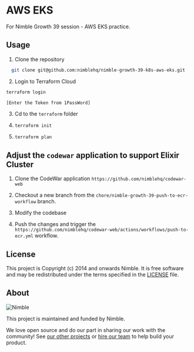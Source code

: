# AWS EKS

For Nimble Growth 39 session - AWS EKS practice.

## Usage

1. Clone the repository

```bash
  git clone git@github.com:nimblehq/nimble-growth-39-k8s-aws-eks.git
```

2. Login to Terraform Cloud

```bash
terraform login

[Enter the Token from 1PassWord]
```

3. Cd to the `terraform` folder

4. `terraform init`

5. `terraform plan`

## Adjust the `codewar` application to support Elixir Cluster

1. Clone the CodeWar application `https://github.com/nimblehq/codewar-web`

2. Checkout a new branch from the `chore/nimble-growth-39-push-to-ecr-workflow` branch.

3. Modify the codebase

4. Push the changes and trigger the `https://github.com/nimblehq/codewar-web/actions/workflows/push-to-ecr.yml` workflow.

## License

This project is Copyright (c) 2014 and onwards Nimble. It is free software and may be redistributed under the terms specified in the [LICENSE] file.

[LICENSE]: /LICENSE

## About

![Nimble](https://assets.nimblehq.co/logo/dark/logo-dark-text-160.png)

This project is maintained and funded by Nimble.

We love open source and do our part in sharing our work with the community!
See [our other projects][community] or [hire our team][hire] to help build your product.

[community]: https://github.com/nimblehq
[hire]: https://nimblehq.co/
